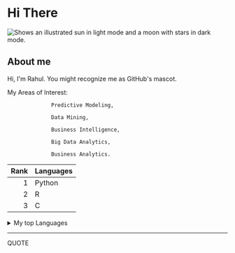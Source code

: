 # Hi There

<!-- TO DO: add more details about me later -->

<picture>
  <source media="(prefers-color-scheme: dark)" srcset="https://user-images.githubusercontent.com/25423296/163456776-7f95b81a-f1ed-45f7-b7ab-8fa810d529fa.png">
  <source media="(prefers-color-scheme: light)" srcset="https://user-images.githubusercontent.com/25423296/163456779-a8556205-d0a5-45e2-ac17-42d089e3c3f8.png">
  <img alt="Shows an illustrated sun in light mode and a moon with stars in dark mode." src="https://user-images.githubusercontent.com/25423296/163456779-a8556205-d0a5-45e2-ac17-42d089e3c3f8.png">
</picture>

## About me
Hi, I'm Rahul. You might recognize me as GitHub's mascot.

My Areas of Interest: 

                  Predictive Modeling, 

                  Data Mining, 

                  Business Intelligence, 

                  Big Data Analytics, 

                  Business Analytics.

| Rank | Languages |
|-----:|-----------|
|     1| Python    |
|     2|  R        |
|     3|  C        |

<details>
<summary>My top Languages</summary>

YOUR TABLE

</details open>

---
QUOTE
